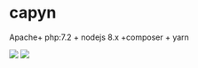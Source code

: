 # capyn
Apache+ php:7.2 + nodejs 8.x +composer + yarn


[![](https://images.microbadger.com/badges/image/ppottie/capyn:php7.2.svg)](https://microbadger.com/images/ppottie/capyn:php7.2 "Get your own image badge on microbadger.com")
[![](https://images.microbadger.com/badges/version/ppottie/capyn:php7.2.svg)](https://microbadger.com/images/ppottie/apyn:php7.2 "Get your own version badge on microbadger.com")